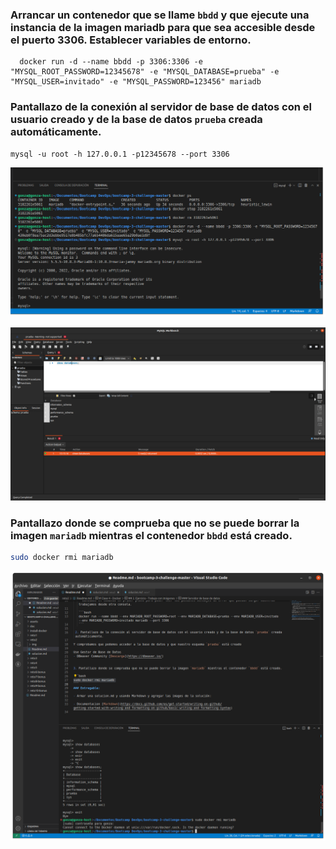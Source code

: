 ### Arrancar un contenedor que se llame `bbdd` y que ejecute una instancia de la imagen **mariadb** para que sea accesible desde el puerto 3306. Establecer variables de entorno.

```
  docker run -d --name bbdd -p 3306:3306 -e "MYSQL_ROOT_PASSWORD=12345678" -e "MYSQL_DATABASE=prueba" -e "MYSQL_USER=invitado" -e "MYSQL_PASSWORD=123456" mariadb

```
### Pantallazo de la conexión al servidor de base de datos con el usuario creado y de la base de datos `prueba` creada automáticamente.

```
mysql -u root -h 127.0.0.1 -p12345678 --port 3306

```

![Esta es una imagen](/reto2/img/1.png)

![Esta es una imagen](/reto2/img/2.png)

### Pantallazo donde se comprueba que no se puede borrar la imagen `mariadb` mientras el contenedor `bbdd` está creado.

```bash
sudo docker rmi mariadb
```
![Esta es una imagen](/reto2/img/3.png)
